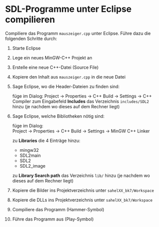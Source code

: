 
# SDL-Programme unter Eclipse compilieren

Compiliere das Programm `mauszeiger.cpp` unter Eclipse. Führe dazu die folgenden Schritte durch:

1. Starte Eclipse
2. Lege ein neues MinGW-C++ Projekt an
3. Erstelle eine neue C++-Datei (Source File)
4. Kopiere den Inhalt aus `mauszeiger.cpp` in die neue Datei
5. Sage Eclipse, wo die Header-Dateien zu finden sind:

    füge im Dialog:
    Project -> Properties -> C++ Build -> Settings -> C++ Compiler
    zum Eingabefeld **Includes** das Verzeichnis `includes/SDL2` hinzu
    (je nachdem wo dieses auf dem Rechner liegt)

6. Sage Eclipse, welche Bibliotheken nötig sind:

    füge im Dialog:   
    Project -> Properties -> C++ Build -> Settings -> MinGW C++ Linker

    zu **Libraries** die 4 Einträge hinzu:
    
    * mingw32
    * SDL2main
    * SDL2
    * SDL2_image

    zu **Library Search path** das Verzeichnis `lib/` hinzu
    (je nachdem wo dieses auf dem Rechner liegt)

7. Kopiere die Bilder ins Projektverzeichnis unter `sahelXX_bk7/Workspace`
8. Kopiere die DLLs ins Projektverzeichnis unter `sahelXX_bk7/Workspace`
9. Compiliere das Programm (Hammer-Symbol)
10. Führe das Programm aus (Play-Symbol)

